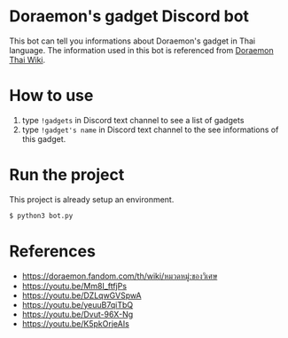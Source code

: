 # Doraemon's gadget Discord bot

This bot can tell you informations about Doraemon's gadget in Thai language. The information used in this bot is referenced from [Doraemon Thai Wiki](https://doraemon.fandom.com/th/wiki/หมวดหมู่:ของวิเศษ).

# How to use
1. type ```!gadgets``` in Discord text channel to see a list of gadgets
2. type ```!gadget's name``` in Discord text channel to the see informations of this gadget.

# Run the project
This project is already setup an environment.
```sh 
$ python3 bot.py
```

# References
- https://doraemon.fandom.com/th/wiki/หมวดหมู่:ของวิเศษ
- https://youtu.be/Mm8I_ftfjPs
- https://youtu.be/DZLqwGVSpwA
- https://youtu.be/yeuuB7qiTbQ
- https://youtu.be/Dvut-96X-Ng
- https://youtu.be/K5pkOrjeAIs